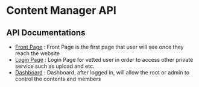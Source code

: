 # Content Manager API

## API Documentations 

* [Front Page](front_page.md) : Front Page is the first page that user will see once they reach the website
* [Login Page](login_page.md) : Login Page for vetted user in order to access other private service such as upload and etc.
* [Dashboard](dashboard/) : Dashboard, after logged in, will allow the root or admin to control the contents and members
    